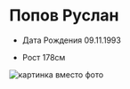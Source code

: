 # Попов Руслан

- Дата Рождения 09.11.1993
  
- Рост 178см

![картинка вместо фото](https://user-images.githubusercontent.com/113248592/190920075-21d4e92d-22a7-4e86-b6d7-5197fe823bbb.jpg)
